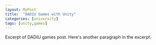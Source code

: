 ```yaml
---
layout: MyPost
title:  "DADIU Games with Unity"
categories: [university]
tags: [unity,games]
---
```


Excerpt of DADIU games post.
Here's another paragraph in the excerpt.
<!--more-->